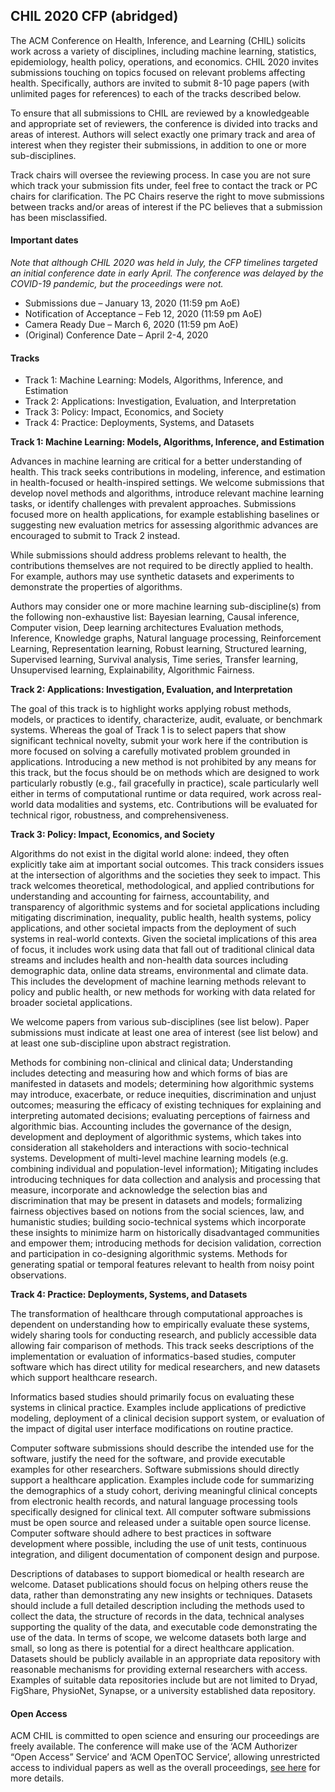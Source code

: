 ## CHIL 2020 CFP (abridged)

The ACM Conference on Health, Inference, and Learning (CHIL) solicits work across a variety of disciplines, including machine learning, statistics, epidemiology, health policy, operations, and economics. CHIL 2020 invites submissions touching on topics focused on relevant problems affecting health. Specifically, authors are invited to submit 8-10 page papers (with unlimited pages for references) to each of the tracks described below.

To ensure that all submissions to CHIL are reviewed by a knowledgeable and appropriate set of reviewers, the conference is divided into tracks and areas of interest. Authors will select exactly one primary track and area of interest when they register their submissions, in addition to one or more sub-disciplines.

Track chairs will oversee the reviewing process. In case you are not sure which track your submission fits under, feel free to contact the track or PC chairs for clarification. The PC Chairs reserve the right to move submissions between tracks and/or areas of interest if the PC believes that a submission has been misclassified.


#### Important dates

_Note that although CHIL 2020 was held in July, the CFP timelines targeted an initial conference date in early April. The conference was delayed by the COVID-19 pandemic, but the proceedings were not._

- Submissions due – January 13, 2020 (11:59 pm AoE)
- Notification of Acceptance – Feb 12, 2020 (11:59 pm AoE)
- Camera Ready Due – March 6, 2020 (11:59 pm AoE)
- (Original) Conference Date – April 2-4, 2020

#### Tracks

- Track 1: Machine Learning: Models, Algorithms, Inference, and Estimation
- Track 2: Applications: Investigation, Evaluation, and Interpretation
- Track 3: Policy: Impact, Economics, and Society
- Track 4: Practice: Deployments, Systems, and Datasets

**Track 1: Machine Learning: Models, Algorithms, Inference, and Estimation**

Advances in machine learning are critical for a better understanding of health. This track seeks contributions in modeling, inference, and estimation in health-focused or health-inspired settings. We welcome submissions that develop novel methods and algorithms, introduce relevant machine learning tasks, or identify challenges with prevalent approaches. Submissions focused more on health applications, for example establishing baselines or suggesting new evaluation metrics for assessing algorithmic advances are encouraged to submit to Track 2 instead.

While submissions should address problems relevant to health, the contributions themselves are not required to be directly applied to health. For example, authors may use synthetic datasets and experiments to demonstrate the properties of algorithms.

Authors may consider one or more machine learning sub-discipline(s) from the following non-exhaustive list: Bayesian learning, Causal inference, Computer vision, Deep learning architectures Evaluation methods, Inference, Knowledge graphs, Natural language processing, Reinforcement Learning, Representation learning, Robust learning, Structured learning, Supervised learning, Survival analysis, Time series, Transfer learning, Unsupervised learning, Explainability, Algorithmic Fairness.


**Track 2: Applications: Investigation, Evaluation, and Interpretation**

The goal of this track is to highlight works applying robust methods, models, or practices to identify, characterize, audit, evaluate, or benchmark systems. Whereas the goal of Track 1 is to select papers that show significant technical novelty, submit your work here if the contribution is more focused on solving a carefully motivated problem grounded in applications. Introducing a new method is not prohibited by any means for this track, but the focus should be on methods which are designed to work particularly robustly (e.g., fail gracefully in practice), scale particularly well either in terms of computational runtime or data required, work across real-world data modalities and systems, etc. Contributions will be evaluated for technical rigor, robustness, and comprehensiveness.

**Track 3: Policy: Impact, Economics, and Society**

Algorithms do not exist in the digital world alone: indeed, they often explicitly take aim at important social outcomes. This track considers issues at the intersection of algorithms and the societies they seek to impact. This track welcomes theoretical, methodological, and applied contributions for understanding and accounting for fairness, accountability, and transparency of algorithmic systems and for societal applications including mitigating discrimination, inequality, public health, health systems, policy applications, and other societal impacts from the deployment of such systems in real-world contexts. Given the societal implications of this area of focus, it includes work using data that fall out of traditional clinical data streams and includes health and non-health data sources including demographic data, online data streams, environmental and climate data. This includes the development of machine learning methods relevant to policy and public health, or new methods for working with data related for broader societal applications.

We welcome papers from various sub-disciplines (see list below). Paper submissions must indicate at least one area of interest (see list below) and at least one sub-discipline upon abstract registration.

Methods for combining non-clinical and clinical data; Understanding includes detecting and measuring how and which forms of bias are manifested in datasets and models; determining how algorithmic systems may introduce, exacerbate, or reduce inequities, discrimination and unjust outcomes; measuring the efficacy of existing techniques for explaining and interpreting automated decisions; evaluating perceptions of fairness and algorithmic bias. Accounting includes the governance of the design, development and deployment of algorithmic systems, which takes into consideration all stakeholders and interactions with socio-technical systems. Development of multi-level machine learning models (e.g. combining individual and population-level information); Mitigating includes introducing techniques for data collection and analysis and processing that measure, incorporate and acknowledge the selection bias and discrimination that may be present in datasets and models; formalizing fairness objectives based on notions from the social sciences, law, and humanistic studies; building socio-technical systems which incorporate these insights to minimize harm on historically disadvantaged communities and empower them; introducing methods for decision validation, correction and participation in co-designing algorithmic systems. Methods for generating spatial or temporal features relevant to health from noisy point observations.

**Track 4: Practice: Deployments, Systems, and Datasets**

The transformation of healthcare through computational approaches is dependent on understanding how to empirically evaluate these systems, widely sharing tools for conducting research, and publicly accessible data allowing fair comparison of methods. This track seeks descriptions of the implementation or evaluation of informatics-based studies, computer software which has direct utility for medical researchers, and new datasets which support healthcare research.

Informatics based studies should primarily focus on evaluating these systems in clinical practice. Examples include applications of predictive modeling, deployment of a clinical decision support system, or evaluation of the impact of digital user interface modifications on routine practice.

Computer software submissions should describe the intended use for the software, justify the need for the software, and provide executable examples for other researchers. Software submissions should directly support a healthcare application. Examples include code for summarizing the demographics of a study cohort, deriving meaningful clinical concepts from electronic health records, and natural language processing tools specifically designed for clinical text. All computer software submissions must be open source and released under a suitable open source license. Computer software should adhere to best practices in software development where possible, including the use of unit tests, continuous integration, and diligent documentation of component design and purpose.

Descriptions of databases to support biomedical or health research are welcome. Dataset publications should focus on helping others reuse the data, rather than demonstrating any new insights or techniques. Datasets should include a full detailed description including the methods used to collect the data, the structure of records in the data, technical analyses supporting the quality of the data, and executable code demonstrating the use of the data. In terms of scope, we welcome datasets both large and small, so long as there is potential for a direct healthcare application. Datasets should be publicly available in an appropriate data repository with reasonable mechanisms for providing external researchers with access. Examples of suitable data repositories include but are not limited to Dryad, FigShare, PhysioNet, Synapse, or a university established data repository.

#### Open Access

ACM CHIL is committed to open science and ensuring our proceedings are freely available. The conference will make use of the ‘ACM Authorizer “Open Access” Service’ and ‘ACM OpenTOC Service’, allowing unrestricted access to individual papers as well as the overall proceedings, [see here](https://www.acm.org/publications/openaccess) for more details.

